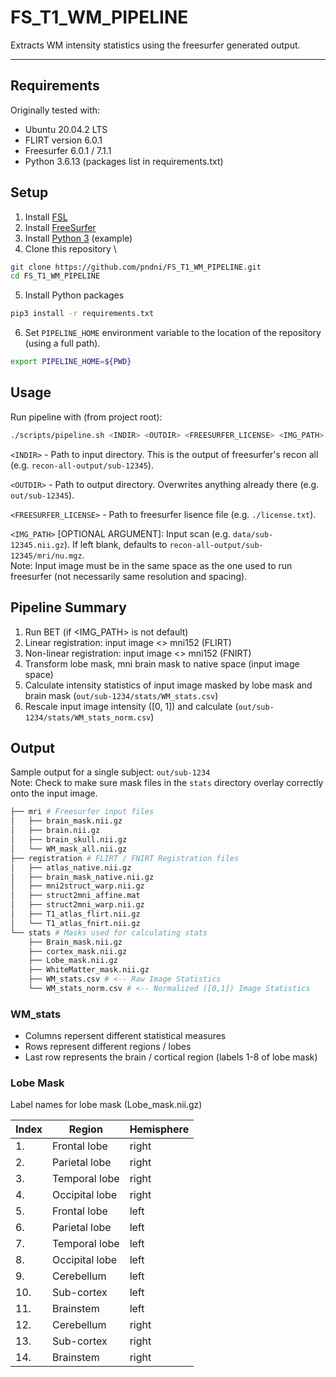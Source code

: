 # FS_T1_WM_PIPELINE
Extracts WM intensity statistics using the freesurfer generated output.

---
## Requirements
Originally tested with:
- Ubuntu 20.04.2 LTS
- FLIRT version 6.0.1
- Freesurfer 6.0.1 / 7.1.1
- Python 3.6.13 (packages list in requirements.txt)

## Setup
1. Install [FSL](https://fsl.fmrib.ox.ac.uk/fsl/fslwiki/FslInstallation)
2. Install [FreeSurfer](http://www.freesurfer.net/fswiki/DownloadAndInstall)
3. Install [Python 3](https://www.liquidweb.com/kb/how-to-install-python-3-on-centos-7/) (example)
4. Clone this repository \
```bash
git clone https://github.com/pndni/FS_T1_WM_PIPELINE.git
cd FS_T1_WM_PIPELINE
```
5. Install Python packages
```bash
pip3 install -r requirements.txt
```
6. Set `PIPELINE_HOME` environment variable
   to the location of the repository (using a full path).
```bash
export PIPELINE_HOME=${PWD}
```
## Usage

Run pipeline with (from project root):
```bash
./scripts/pipeline.sh <INDIR> <OUTDIR> <FREESURFER_LICENSE> <IMG_PATH>
```

`<INDIR>` - Path to input directory. This is the output of freesurfer's recon all \
(e.g. `recon-all-output/sub-12345`).


`<OUTDIR>` - Path to output directory. Overwrites anything already there \(e.g. `out/sub-12345`).


`<FREESURFER_LICENSE>` - Path to freesurfer lisence file (e.g. `./license.txt`).


`<IMG_PATH>` [OPTIONAL ARGUMENT]: Input scan
 (e.g. `data/sub-12345.nii.gz`). If left blank, defaults to `recon-all-output/sub-12345/mri/nu.mgz`. \
Note: Input image must be in the same space as the one used to run freesurfer (not necessarily same resolution and spacing).

## Pipeline Summary
1) Run BET (if <IMG_PATH> is not default)
2) Linear registration: input image <> mni152 (FLIRT)
3) Non-linear registration: input image <> mni152 (FNIRT)
4) Transform lobe mask, mni brain mask to native space (input image space)
5) Calculate intensity statistics of input image masked by lobe mask and brain mask (`out/sub-1234/stats/WM_stats.csv`)
6) Rescale input image intensity ([0, 1]) and calculate (`out/sub-1234/stats/WM_stats_norm.csv`)

 ## Output

Sample output for a single subject: `out/sub-1234` \
Note: Check to make sure mask files in the `stats` directory overlay correctly onto the input image.
``` bash
├── mri # Freesurfer input files
│   ├── brain_mask.nii.gz
│   ├── brain.nii.gz
│   ├── brain_skull.nii.gz
│   └── WM_mask_all.nii.gz
├── registration # FLIRT / FNIRT Registration files
│   ├── atlas_native.nii.gz
│   ├── brain_mask_native.nii.gz
│   ├── mni2struct_warp.nii.gz
│   ├── struct2mni_affine.mat
│   ├── struct2mni_warp.nii.gz
│   ├── T1_atlas_flirt.nii.gz
│   └── T1_atlas_fnirt.nii.gz
└── stats # Masks used for calculating stats
    ├── Brain_mask.nii.gz
    ├── cortex_mask.nii.gz
    ├── Lobe_mask.nii.gz
    ├── WhiteMatter_mask.nii.gz
    ├── WM_stats.csv # <-- Raw Image Statistics
    └── WM_stats_norm.csv # <-- Normalized ([0,1]) Image Statistics
```
### WM_stats
- Columns repersent different statistical measures
- Rows represent different regions / lobes
- Last row represents the brain / cortical region (labels 1-8 of lobe mask)


### Lobe Mask
Label names for lobe mask (Lobe_mask.nii.gz)

| Index | Region                | Hemisphere  |
|-------|-----------------------|-------------|
|  1.   | Frontal lobe          | right       |
|  2.   | Parietal lobe         | right       |
|  3.   | Temporal lobe         | right       |
|  4.   | Occipital lobe        | right       |
|  5.   | Frontal lobe          | left        |
|  6.   | Parietal lobe         | left        |
|  7.   | Temporal lobe         | left        |
|  8.   | Occipital lobe        | left        |
|  9.   | Cerebellum            | left        |
| 10.   | Sub-cortex            | left        |
| 11.   | Brainstem             | left        |
| 12.   | Cerebellum            | right       |
| 13.   | Sub-cortex            | right       |
| 14.   | Brainstem             | right       |
